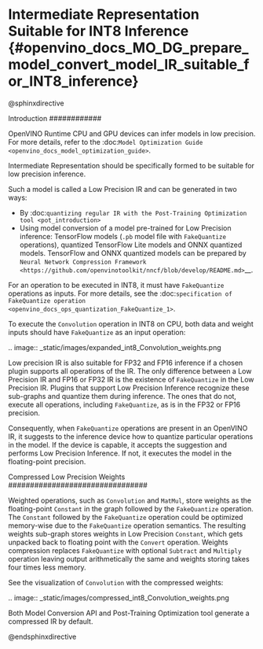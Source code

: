 # Intermediate Representation Suitable for INT8 Inference {#openvino_docs_MO_DG_prepare_model_convert_model_IR_suitable_for_INT8_inference}

@sphinxdirective

Introduction
############

OpenVINO Runtime CPU and GPU devices can infer models in low precision. 
For more details, refer to the :doc:`Model Optimization Guide <openvino_docs_model_optimization_guide>`.

Intermediate Representation should be specifically formed to be suitable for low precision inference.

Such a model is called a Low Precision IR and can be generated in two ways:

* By :doc:`quantizing regular IR with the Post-Training Optimization tool <pot_introduction>`
* Using model conversion of a model pre-trained for Low Precision inference: TensorFlow models (``.pb`` model file with ``FakeQuantize`` operations), quantized TensorFlow Lite models and ONNX quantized models.
TensorFlow and ONNX quantized models can be prepared by `Neural Network Compression Framework <https://github.com/openvinotoolkit/nncf/blob/develop/README.md>`__.

For an operation to be executed in INT8, it must have `FakeQuantize` operations as inputs.
For more details, see the :doc:`specification of FakeQuantize operation <openvino_docs_ops_quantization_FakeQuantize_1>`. 

To execute the ``Convolution`` operation in INT8 on CPU, both data and weight inputs should have ``FakeQuantize`` as an input operation:

.. image:: _static/images/expanded_int8_Convolution_weights.png


Low precision IR is also suitable for FP32 and FP16 inference if a chosen plugin supports all operations of the IR. The only difference between a Low Precision IR and FP16 or FP32 IR is the existence of ``FakeQuantize`` in the Low Precision IR. 
Plugins that support Low Precision Inference recognize these sub-graphs and quantize them during inference. 
The ones that do not, execute all operations, including ``FakeQuantize``, as is in the FP32 or FP16 precision.   

Consequently, when ``FakeQuantize`` operations are present in an OpenVINO IR, it suggests to the inference device how to quantize particular operations in the model. 
If the device is capable, it accepts the suggestion and performs Low Precision Inference. If not, it executes the model in the floating-point precision. 

Compressed Low Precision Weights
################################

Weighted operations, such as ``Convolution`` and ``MatMul``, store weights as the floating-point ``Constant`` in the graph followed by the `FakeQuantize` operation. 
The ``Constant`` followed by the ``FakeQuantize`` operation could be optimized memory-wise due to the ``FakeQuantize`` operation semantics. 
The resulting weights sub-graph stores weights in Low Precision ``Constant``, which gets unpacked back to floating point with the ``Convert`` operation. 
Weights compression replaces ``FakeQuantize`` with optional ``Subtract`` and ``Multiply`` operation leaving output arithmetically the same and weights storing takes four times less memory.

See the visualization of `Convolution` with the compressed weights:

.. image:: _static/images/compressed_int8_Convolution_weights.png

Both Model Conversion API and Post-Training Optimization tool generate a compressed IR by default.

@endsphinxdirective
